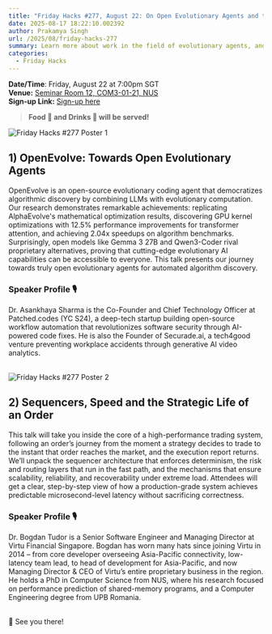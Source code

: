 ```yaml
---
title: "Friday Hacks #277, August 22: On Open Evolutionary Agents and the Life of an Order"
date: 2025-08-17 18:22:10.002392
author: Prakamya Singh
url: /2025/08/friday-hacks-277
summary: Learn more about work in the field of evolutionary agents, and the strategic life of an order in a modern market.
categories:
  - Friday Hacks
---
```


**Date/Time**: Friday, August 22 at 7:00pm SGT<br />
**Venue:** <a href="https://nusmods.com/venues/COM3-01-21">Seminar Room 12, COM3-01-21, NUS</a><br />
**Sign-up Link:** [Sign-up here](https://hckr.cc/fh-277-signup-non-nus)<br />

> **Food 🍕 and Drinks 🧋 will be served!**

<img src="/img/2025/fh/277-1.jpeg" alt="Friday Hacks #277 Poster 1" /><br />


## 1) OpenEvolve: Towards Open Evolutionary Agents
OpenEvolve is an open-source evolutionary coding agent that democratizes algorithmic discovery by combining LLMs with evolutionary computation. Our research demonstrates remarkable achievements: replicating AlphaEvolve's mathematical optimization results, discovering GPU kernel optimizations with 12.5% performance improvements for transformer attention, and achieving 2.04x speedups on algorithm benchmarks. Surprisingly, open models like Gemma 3 27B and Qwen3-Coder rival proprietary alternatives, proving that cutting-edge evolutionary AI capabilities can be accessible to everyone. This talk presents our journey towards truly open evolutionary agents for automated algorithm discovery.

### Speaker Profile 🎙️️
Dr. Asankhaya Sharma is the Co-Founder and Chief Technology Officer at Patched.codes (YC S24), a deep-tech startup building open-source workflow automation that revolutionizes software security through AI-powered code fixes. He is also the Founder of Securade.ai, a tech4good venture preventing workplace accidents through generative AI video analytics.
<br /><br />

<img src="/img/2025/fh/277-2.jpeg" alt="Friday Hacks #277 Poster 2" /><br />


## 2) Sequencers, Speed and the Strategic Life of an Order
This talk will take you inside the core of a high-performance trading system, following an order’s journey from the moment a strategy decides to trade to the instant that order reaches the market, and the execution report returns. We’ll unpack the sequencer architecture that enforces determinism, the risk and routing layers that run in the fast path, and the mechanisms that ensure scalability, reliability, and recoverability under extreme load. Attendees will get a clear, step-by-step view of how a production-grade system achieves predictable microsecond-level latency without sacrificing correctness.

### Speaker Profile 🎙️
Dr. Bogdan Tudor is a Senior Software Engineer and Managing Director at Virtu Financial Singapore. Bogdan has worn many hats since joining Virtu in 2014 – from core developer overseeing Asia-Pacific connectivity, low-latency team lead, to head of development for Asia-Pacific, and now Managing Director & CEO of Virtu’s entire proprietary business in the region. He holds a PhD in Computer Science from NUS, where his research focused on performance prediction of shared-memory programs, and a Computer Engineering degree from UPB Romania.
<br /><br />

👋 See you there!
